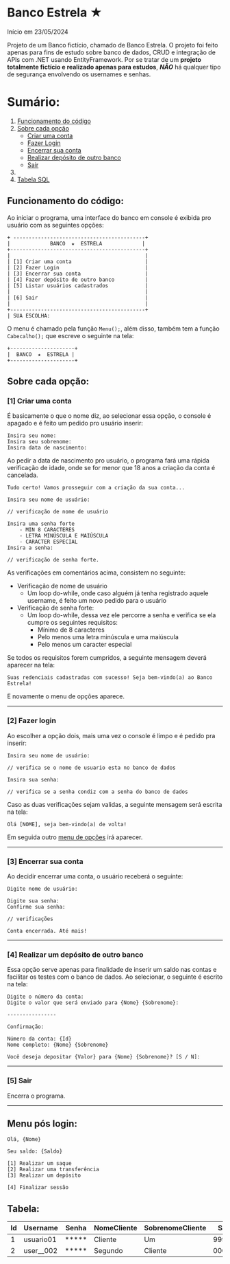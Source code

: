 # Banco Estrela ★

Início em 23/05/2024

Projeto de um Banco fictício, chamado de Banco Estrela. O projeto foi feito apenas para fins de estudo sobre banco de dados, CRUD e integração de APIs com .NET usando EntityFramework. Por se tratar de um **projeto totalmente fictício e realizado apenas para estudos**, ***NÃO*** há qualquer tipo de segurança envolvendo os usernames e senhas.

# Sumário:

1. [Funcionamento do código](#funcionamento-do-código)
1. [Sobre cada opção](#sobre-cada-opção)
    - [Criar uma conta](#1-criar-uma-conta)
    - [Fazer Login](#2-fazer-login)
    - [Encerrar sua conta](#3-encerrar-sua-conta)
    - [Realizar depósito de outro banco](#4-realizar-um-depósito-de-outro-banco)
    - [Sair](#5-sair)
1. []()
1. [Tabela SQL](#tabela)


## Funcionamento do código:

Ao iniciar o programa, uma interface do banco em console é exibida pro usuário com as seguintes opções:

```
+ -------------------------------------------+
|             BANCO  ★  ESTRELA             |
+--------------------------------------------+
|                                            |
| [1] Criar uma conta                        |
| [2] Fazer Login                            |
| [3] Encerrar sua conta                     |
| [4] Fazer depósito de outro banco          |
| [5] Listar usuários cadastrados            |
|                                            |
| [6] Sair                                   |
|                                            |
+--------------------------------------------+
| SUA ESCOLHA: 
```

O menu é chamado pela função `Menu();`, além disso, também tem a função `Cabecalho();` que escreve o seguinte na tela:

```
+---------------------+
|  BANCO  ★  ESTRELA |
+---------------------+
```

## Sobre cada opção:
### [1] Criar uma conta

É basicamente o que o nome diz, ao selecionar essa opção, o console é apagado e é feito um pedido pro usuário inserir:

```
Insira seu nome:
Insira seu sobrenome:
Insira data de nascimento:
```

Ao pedir a data de nascimento pro usuário, o programa fará uma rápida verificação de idade, onde se for menor que 18 anos a criação da conta é cancelada.

```
Tudo certo! Vamos prosseguir com a criação da sua conta...

Insira seu nome de usuário:

// verificação de nome de usuário

Insira uma senha forte
    - MIN 8 CARACTERES
    - LETRA MINÚSCULA E MAIÚSCULA
    - CARACTER ESPECIAL
Insira a senha: 

// verificação de senha forte.
```

As verificações em comentários acima, consistem no seguinte: 

- Verificação de nome de usuário
    - Um loop do-while, onde caso alguém já tenha registrado aquele username, é feito um novo pedido para o usuário
- Verificação de senha forte:
    - Um loop do-while, dessa vez ele percorre a senha e verifica se ela cumpre os seguintes requisitos:
        - Mínimo de 8 caracteres
        - Pelo menos uma letra minúscula e uma maiúscula
        - Pelo menos um caracter especial

Se todos os requisitos forem cumpridos, a seguinte mensagem deverá aparecer na tela:

```
Suas redenciais cadastradas com sucesso! Seja bem-vindo(a) ao Banco Estrela!
```

E novamente o menu de opções aparece.

---

### [2] Fazer login

Ao escolher a opção dois, mais uma vez o console é limpo e é pedido pra inserir:

```
Insira seu nome de usuário:

// verifica se o nome de usuario esta no banco de dados

Insira sua senha:

// verifica se a senha condiz com a senha do banco de dados

```

Caso as duas verificações sejam validas, a seguinte mensagem será escrita na tela:

```
Olá [NOME], seja bem-vindo(a) de volta!
```

Em seguida outro [menu de opções](#menu-pós-login) irá aparecer.

---

### [3] Encerrar sua conta

Ao decidir encerrar uma conta, o usuário receberá o seguinte:

```
Digite nome de usuário:

Digite sua senha:
Confirme sua senha:

// verificações

Conta encerrada. Até mais!
```

---

### [4] Realizar um depósito de outro banco

Essa opção serve apenas para finalidade de inserir um saldo nas contas e facilitar os testes com o banco de dados. Ao selecionar, o seguinte é escrito na tela:

```
Digite o número da conta:
Digite o valor que será enviado para {Nome} {Sobrenome}: 

----------------

Confirmação:

Número da conta: {Id}
Nome completo: {Nome} {Sobrenome}

Você deseja depositar {Valor} para {Nome} {Sobrenome}? [S / N]: 

```

---

### [5] Sair

Encerra o programa.

---

## Menu pós login:

```
Olá, {Nome}

Seu saldo: {Saldo}

[1] Realizar um saque
[2] Realizar uma transferência
[3] Realizar um depósito

[4] Finalizar sessão
```

## Tabela:
| Id | Username | Senha | NomeCliente | SobrenomeCliente |  Saldo  |
| -- | -------- | ----- | ----------- | ---------------- |  -----  |
| 1  | usuario01| *****| Cliente      | Um               | 9999.99 | 
| 2  | user__002| *****| Segundo      | Cliente          | 0000.00 | 